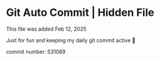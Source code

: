 # Git Auto Commit | Hidden File

This file was added Feb 12, 2025

Just for fun and keeping my daily git commit active 🤪

commit number: 531089
